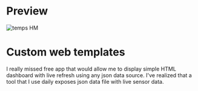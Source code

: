 # Preview

![temps HM](https://user-images.githubusercontent.com/179938/207020005-473bc526-d060-4e30-ac90-f53aad890eda.gif)

# Custom web templates

I really missed free app that would allow me to display simple HTML dashboard with live refresh using any json data source. I've realized that a tool that I use daily exposes json data file with live sensor data.

